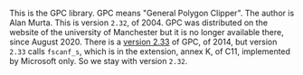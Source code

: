 This is the GPC library. GPC means "General Polygon Clipper". The
author is Alan Murta. This is version `2.32`, of 2004. GPC was
distributed on the website of the university of Manchester but it is
no longer available there, since August 2020. There is a [version
2.33](https://github.com/rickbrew/GeneralPolygonClipper) of GPC, of
2014, but version `2.33` calls `fscanf_s`, which is in the extension,
annex K, of C11, implemented by Microsoft only. So we stay with
version `2.32`.
